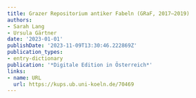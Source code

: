 ```yaml
---
title: Grazer Repositorium antiker Fabeln (GRaF, 2017–2019)
authors:
- Sarah Lang
- Ursula Gärtner
date: '2023-01-01'
publishDate: '2023-11-09T13:30:46.222869Z'
publication_types:
- entry-dictionary
publication: '*Digitale Edition in Österreich*'
links:
- name: URL
  url: https://kups.ub.uni-koeln.de/70469
---
```

